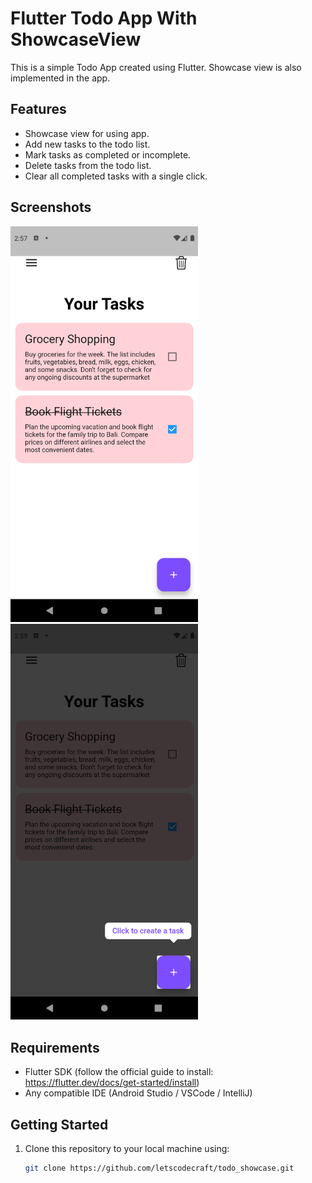 # Flutter Todo App With ShowcaseView

This is a simple Todo App created using Flutter. Showcase view is also implemented in the app.

## Features

- Showcase view for using app.
- Add new tasks to the todo list.
- Mark tasks as completed or incomplete.
- Delete tasks from the todo list.
- Clear all completed tasks with a single click.

## Screenshots

<img src="assets/img/Screenshot_1690881139.png" alt="Loading" width="300">
<img src="assets/img/Screenshot_1690881296.png" alt="Loaded" width="300">

## Requirements

- Flutter SDK (follow the official guide to install: https://flutter.dev/docs/get-started/install)
- Any compatible IDE (Android Studio / VSCode / IntelliJ)

## Getting Started

1. Clone this repository to your local machine using:

   ```bash
   git clone https://github.com/letscodecraft/todo_showcase.git